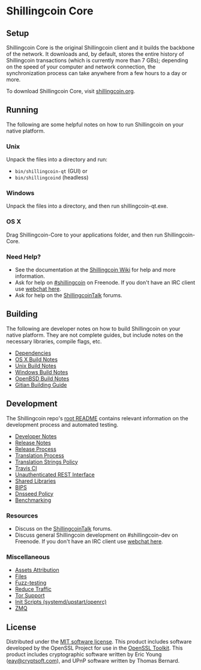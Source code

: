 Shillingcoin Core
=============

Setup
---------------------
Shillingcoin Core is the original Shillingcoin client and it builds the backbone of the network. It downloads and, by default, stores the entire history of Shillingcoin transactions (which is currently more than 7 GBs); depending on the speed of your computer and network connection, the synchronization process can take anywhere from a few hours to a day or more.

To download Shillingcoin Core, visit [shillingcoin.org](https://digitalshilling.org).

Running
---------------------
The following are some helpful notes on how to run Shillingcoin on your native platform.

### Unix

Unpack the files into a directory and run:

- `bin/shillingcoin-qt` (GUI) or
- `bin/shillingcoind` (headless)

### Windows

Unpack the files into a directory, and then run shillingcoin-qt.exe.

### OS X

Drag Shillingcoin-Core to your applications folder, and then run Shillingcoin-Core.

### Need Help?

* See the documentation at the [Shillingcoin Wiki](https://shillingcoin.info/)
for help and more information.
* Ask for help on [#shillingcoin](http://webchat.freenode.net?channels=shillingcoin) on Freenode. If you don't have an IRC client use [webchat here](http://webchat.freenode.net?channels=shillingcoin).
* Ask for help on the [ShillingcoinTalk](https://shillingcointalk.io/) forums.

Building
---------------------
The following are developer notes on how to build Shillingcoin on your native platform. They are not complete guides, but include notes on the necessary libraries, compile flags, etc.

- [Dependencies](dependencies.md)
- [OS X Build Notes](build-osx.md)
- [Unix Build Notes](build-unix.md)
- [Windows Build Notes](build-windows.md)
- [OpenBSD Build Notes](build-openbsd.md)
- [Gitian Building Guide](gitian-building.md)

Development
---------------------
The Shillingcoin repo's [root README](/README.md) contains relevant information on the development process and automated testing.

- [Developer Notes](developer-notes.md)
- [Release Notes](release-notes.md)
- [Release Process](release-process.md)
- [Translation Process](translation_process.md)
- [Translation Strings Policy](translation_strings_policy.md)
- [Travis CI](travis-ci.md)
- [Unauthenticated REST Interface](REST-interface.md)
- [Shared Libraries](shared-libraries.md)
- [BIPS](bips.md)
- [Dnsseed Policy](dnsseed-policy.md)
- [Benchmarking](benchmarking.md)

### Resources
* Discuss on the [ShillingcoinTalk](https://shillingcointalk.io/) forums.
* Discuss general Shillingcoin development on #shillingcoin-dev on Freenode. If you don't have an IRC client use [webchat here](http://webchat.freenode.net/?channels=shillingcoin-dev).

### Miscellaneous
- [Assets Attribution](assets-attribution.md)
- [Files](files.md)
- [Fuzz-testing](fuzzing.md)
- [Reduce Traffic](reduce-traffic.md)
- [Tor Support](tor.md)
- [Init Scripts (systemd/upstart/openrc)](init.md)
- [ZMQ](zmq.md)

License
---------------------
Distributed under the [MIT software license](/COPYING).
This product includes software developed by the OpenSSL Project for use in the [OpenSSL Toolkit](https://www.openssl.org/). This product includes
cryptographic software written by Eric Young ([eay@cryptsoft.com](mailto:eay@cryptsoft.com)), and UPnP software written by Thomas Bernard.
